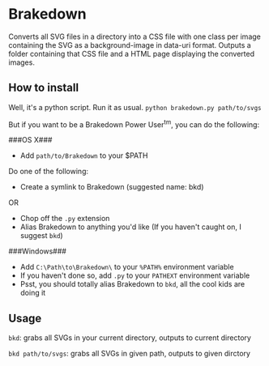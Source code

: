 Brakedown
=========

Converts all SVG files in a directory into a CSS file with one class per image containing the SVG as a background-image in data-uri format. Outputs a folder containing that CSS file and a HTML page displaying the converted images.

How to install
--------------
Well, it's a python script. Run it as usual. `python brakedown.py path/to/svgs`

But if you want to be a Brakedown Power User<sup>tm</sup>, you can do the following:

###OS X###
- Add `path/to/Brakedown` to your $PATH

Do one of the following:
- Create a symlink to Brakedown (suggested name: bkd)

OR

- Chop off the `.py` extension
- Alias Brakedown to anything you'd like (If you haven't caught on, I suggest `bkd`)

###Windows###
- Add `C:\Path\to\Brakedown\` to your `%PATH%` environment variable
- If you haven't done so, add `.py` to your `PATHEXT` environment variable
- Psst, you should totally alias Brakedown to `bkd`, all the cool kids are doing it

Usage
-----
`bkd`: grabs all SVGs in your current directory, outputs to current directory

`bkd path/to/svgs`: grabs all SVGs in given path, outputs to given dirctory